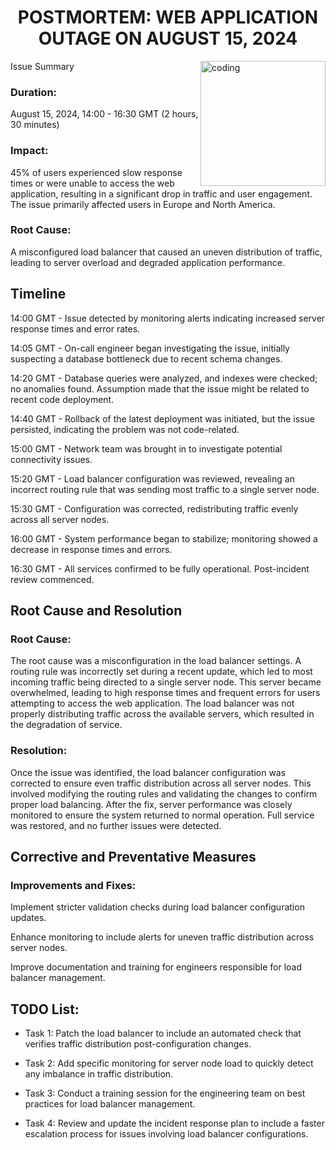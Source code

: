 <h1 align="center">POSTMORTEM: WEB APPLICATION OUTAGE ON AUGUST 15, 2024</h1>	    
<img align="right" alt="coding" width="200" src="https://media1.tenor.com/m/SgVtJpD9tp0AAAAC/itcrowd-it.gif>
<h2 align="left"> Issue Summary</h2>

<h3 align="left">Duration:</h3> August 15, 2024, 14:00 - 16:30 GMT (2 hours, 30 minutes)

<h3 align="left">Impact:</h3> 45% of users experienced slow response times or were unable to access the web application, resulting in a significant drop in traffic and user engagement. The issue primarily affected users in Europe and North America.

<h3 align="left">Root Cause:</h3> A misconfigured load balancer that caused an uneven distribution of traffic, leading to server overload and degraded application performance.

<h2 align="left">Timeline</h2>

14:00 GMT - Issue detected by monitoring alerts indicating increased server response times and error rates.

14:05 GMT - On-call engineer began investigating the issue, initially suspecting a database bottleneck due to recent schema changes.

14:20 GMT - Database queries were analyzed, and indexes were checked; no anomalies found. Assumption made that the issue might be related to recent code deployment.

14:40 GMT - Rollback of the latest deployment was initiated, but the issue persisted, indicating the problem was not code-related.

15:00 GMT - Network team was brought in to investigate potential connectivity issues.

15:20 GMT - Load balancer configuration was reviewed, revealing an incorrect routing rule that was sending most traffic to a single server node.

15:30 GMT - Configuration was corrected, redistributing traffic evenly across all server nodes.

16:00 GMT - System performance began to stabilize; monitoring showed a decrease in response times and errors.

16:30 GMT - All services confirmed to be fully operational. Post-incident review commenced.

<h2 align="left">Root Cause and Resolution</h2>

<h3 align="left">Root Cause:</h3>
The root cause was a misconfiguration in the load balancer settings. A routing rule was incorrectly set during a recent update, which led to most incoming traffic being directed to a single server node.
This server became overwhelmed, leading to high response times and frequent errors for users attempting to access the web application.
The load balancer was not properly distributing traffic across the available servers, which resulted in the degradation of service.

<h3 align="left">Resolution:</h3>
Once the issue was identified, the load balancer configuration was corrected to ensure even traffic distribution across all server nodes.
This involved modifying the routing rules and validating the changes to confirm proper load balancing.
After the fix, server performance was closely monitored to ensure the system returned to normal operation. Full service was restored,
and no further issues were detected.

<h2 align="left">Corrective and Preventative Measures</h2>

<h3 align="left">Improvements and Fixes:</h3>

Implement stricter validation checks during load balancer configuration updates.

Enhance monitoring to include alerts for uneven traffic distribution across server nodes.

Improve documentation and training for engineers responsible for load balancer management.


<h2 align="left">TODO List:</h2>

- Task 1: Patch the load balancer to include an automated check that verifies traffic distribution post-configuration changes.

- Task 2: Add specific monitoring for server node load to quickly detect any imbalance in traffic distribution.

- Task 3: Conduct a training session for the engineering team on best practices for load balancer management.

- Task 4: Review and update the incident response plan to include a faster escalation process for issues involving load balancer configurations.
